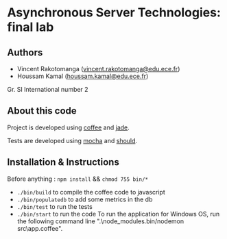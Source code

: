 # Asynchronous Server Technologies: final lab

## Authors
- Vincent Rakotomanga (vincent.rakotomanga@edu.ece.fr)
- Houssam Kamal (houssam.kamal@edu.ece.fr)

Gr. SI International number 2

## About this code

Project is developed using [coffee](http://coffeescript.org/) and [jade](http://jade-lang.com/).

Tests are developed using [mocha](http://mochajs.org/) and [should](http://shouldjs.github.io/).

## Installation & Instructions

Before anything : `npm install` && `chmod 755 bin/*`

- `./bin/build` to compile the coffee code to javascript
- `./bin/populatedb` to add some metrics in the db
- `./bin/test` to run the tests
- `./bin/start` to run the code
To run the application for Windows OS, run the following command line ".\node_modules\.bin/nodemon src\app.coffee".